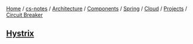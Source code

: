 [Home](https://mengxianbin.github.io) /
[cs-notes](https://mengxianbin.github.io/cs-notes/site) /
[Architecture](https://mengxianbin.github.io/cs-notes/site/Architecture) /
[Components](https://mengxianbin.github.io/cs-notes/site/Architecture/Components) /
[Spring](https://mengxianbin.github.io/cs-notes/site/Architecture/Components/Spring) /
[Cloud](https://mengxianbin.github.io/cs-notes/site/Architecture/Components/Spring/Cloud) /
[Projects](https://mengxianbin.github.io/cs-notes/site/Architecture/Components/Spring/Cloud/Projects) /
[Circuit Breaker](https://mengxianbin.github.io/cs-notes/site/Architecture/Components/Spring/Cloud/Projects/Circuit%20Breaker)

## [Hystrix](https://mengxianbin.github.io/cs-notes/site/Architecture/Components/Spring/Cloud/Projects/Circuit%20Breaker/Hystrix/)
